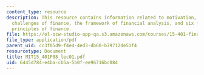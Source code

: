 ```yaml
---
content_type: resource
description: This resource contains information related to motivation, fundamental
  challenges of finance, the framework of financial analysis, and six fundamental
  principles of finance.
file: https://ol-ocw-studio-app-qa.s3.amazonaws.com/courses/15-401-finance-theory-i-fall-2008/6445d784e4bacb5a5b0fee96716bc084_MIT15_401F08_lec01.pdf
file_type: application/pdf
parent_uid: cc3f05d9-f4e4-4ed3-db60-b79712de51f4
resourcetype: Document
title: MIT15_401F08_lec01.pdf
uid: 6445d784-e4ba-cb5a-5b0f-ee96716bc084
---
```

